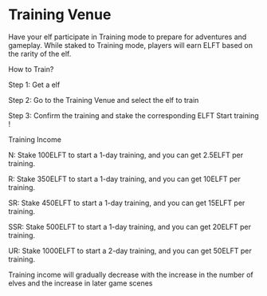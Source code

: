 # Training Venue

Have your elf participate in Training mode to prepare for adventures and gameplay. While staked to Training mode, players will earn ELFT based on the rarity of the elf.

How to Train?

Step 1: Get a elf

Step 2: Go to the Training Venue and select the elf to train

Step 3: Confirm the training and stake the corresponding ELFT Start training !

Training Income

N: Stake 100ELFT to start a 1-day training, and you can get 2.5ELFT per training.

R: Stake 350ELFT to start a 1-day training, and you can get 10ELFT per training.

SR: Stake 450ELFT to start a 1-day training, and you can get 15ELFT per training.

SSR: Stake 500ELFT to start a 1-day training, and you can get 20ELFT per training.

UR: Stake 1000ELFT to start a 2-day training, and you can get 50ELFT per training.

Training income will gradually decrease with the increase in the number of elves and the increase in later game scenes
